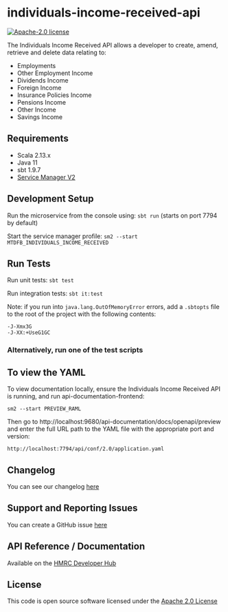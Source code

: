 individuals-income-received-api
========================

[![Apache-2.0 license](http://img.shields.io/badge/license-Apache-blue.svg)](http://www.apache.org/licenses/LICENSE-2.0.html)

The Individuals Income Received API allows a developer to create, amend, retrieve and delete data relating to:

- Employments
- Other Employment Income
- Dividends Income
- Foreign Income
- Insurance Policies Income
- Pensions Income
- Other Income
- Savings Income

## Requirements

- Scala 2.13.x
- Java 11
- sbt 1.9.7
- [Service Manager V2](https://github.com/hmrc/sm2)

## Development Setup

Run the microservice from the console using: `sbt run` (starts on port 7794 by default)

Start the service manager profile: `sm2 --start MTDFB_INDIVIDUALS_INCOME_RECEIVED`

## Run Tests

Run unit tests: `sbt test`

Run integration tests: `sbt it:test`

Note: if you run into `java.lang.OutOfMemoryError` errors, add a `.sbtopts` file to the root of the project with the
following contents:

```
-J-Xmx3G
-J-XX:+UseG1GC
```

### Alternatively, run one of the test scripts

## To view the YAML

To view documentation locally, ensure the Individuals Income Received API is running, and run
api-documentation-frontend:

```
sm2 --start PREVIEW_RAML

```

Then go to http://localhost:9680/api-documentation/docs/openapi/preview and enter the full URL path to the YAML file with the
appropriate port and version:

```
http://localhost:7794/api/conf/2.0/application.yaml
```

## Changelog

You can see our changelog [here](https://github.com/hmrc/income-tax-mtd-changelog)

## Support and Reporting Issues

You can create a GitHub issue [here](https://github.com/hmrc/income-tax-mtd-changelog/issues)

## API Reference / Documentation

Available on
the [HMRC Developer Hub](https://developer.service.hmrc.gov.uk/api-documentation/docs/api/service/individuals-income-received-api)

## License

This code is open source software licensed under
the [Apache 2.0 License]("http://www.apache.org/licenses/LICENSE-2.0.html")
